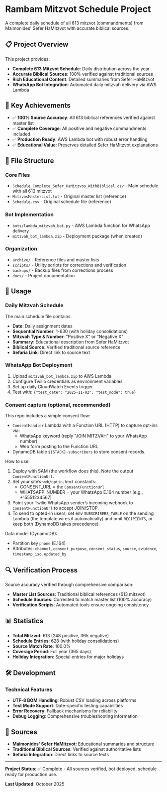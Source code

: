 # Rambam Mitzvot Schedule Project

A complete daily schedule of all 613 mitzvot (commandments) from Maimonides' Sefer HaMitzvot with accurate biblical sources.

## 📋 Project Overview

This project provides:

- **Complete 613 Mitzvot Schedule**: Daily distribution across the year
- **Accurate Biblical Sources**: 100% verified against traditional sources
- **Rich Educational Content**: Detailed summaries from Sefer HaMitzvot
- **WhatsApp Bot Integration**: Automated daily mitzvah delivery via AWS Lambda

## 🎯 Key Achievements

- ✅ **100% Source Accuracy**: All 613 biblical references verified against master list
- ✅ **Complete Coverage**: All positive and negative commandments included
- ✅ **Production Ready**: AWS Lambda bot with robust error handling
- ✅ **Educational Value**: Preserves detailed Sefer HaMitzvot explanations

## 📁 File Structure

### Core Files

- `Schedule_Complete_Sefer_HaMitzvos_WithBiblical.csv` - Main schedule with all 613 mitzvot
- `MitzvosMasterList.txt` - Original master list (reference)
- `Schedule.csv` - Original schedule file (reference)

### Bot Implementation

- `bots/lambda_mitzvah_bot.py` - AWS Lambda function for WhatsApp delivery
- `mitzvah_bot_lambda.zip` - Deployment package (when created)

### Organization

- `archive/` - Reference files and master lists
- `scripts/` - Utility scripts for corrections and verification
- `backups/` - Backup files from corrections process
- `docs/` - Project documentation

## 🚀 Usage

### Daily Mitzvah Schedule

The main schedule file contains:

- **Date**: Daily assignment dates
- **Sequential Number**: 1-630 (with holiday consolidations)
- **Mitzvah Type & Number**: "Positive X" or "Negative X"
- **Summary**: Educational description from Sefer HaMitzvot
- **Biblical Source**: Verified traditional source reference
- **Sefaria Link**: Direct link to source text

### WhatsApp Bot Deployment

1. Upload `mitzvah_bot_lambda.zip` to AWS Lambda
2. Configure Twilio credentials as environment variables
3. Set up daily CloudWatch Events trigger
4. Test with: `{"test_date": "2025-11-02", "test_mode": true}`

### Consent capture (optional, recommended)

This repo includes a simple consent flow:

- `ConsentHandler` Lambda with a Function URL (HTTP) to capture opt-ins via:
  - WhatsApp keyword (reply "JOIN MITZVAH" to your WhatsApp number)
  - Web form posting to the Function URL
- DynamoDB table `${STACK}-subscribers` to store consent records.

How to use:

1. Deploy with SAM (the workflow does this). Note the output `ConsentFunctionUrl`.
2. Set your site’s `web/optin.html` constants:
   - CONSENT_URL = the `ConsentFunctionUrl`
   - WHATSAPP_NUMBER = your WhatsApp E.164 number (e.g., +15551234567)
3. Point your Twilio WhatsApp sender’s incoming webhook to `ConsentFunctionUrl` to accept JOIN/STOP.
4. To send to opted-in users, set env `SUBSCRIBERS_TABLE` on the sending Lambda (the template wires it automatically) and omit `RECIPIENTS`, or keep both (DynamoDB takes precedence).

Data model (DynamoDB):

- Partition key `phone` (E.164)
- Attributes: `channel`, `consent_purpose`, `consent_status`, `source`, `evidence`, `timestamp_iso`, `updated_by`

## 🔍 Verification Process

Source accuracy verified through comprehensive comparison:

- **Master List Sources**: Traditional biblical references (613 mitzvot)
- **Schedule Sources**: Corrected to match master list (100% accuracy)
- **Verification Scripts**: Automated tools ensure ongoing consistency

## 📊 Statistics

- **Total Mitzvot**: 613 (248 positive, 365 negative)
- **Schedule Entries**: 628 (with holiday consolidations)
- **Source Match Rate**: 100.0%
- **Coverage Period**: Full year (365 days)
- **Holiday Integration**: Special entries for major holidays

## 🛠️ Development

### Technical Features

- **UTF-8 BOM Handling**: Robust CSV loading across platforms
- **Test Mode Support**: Date-specific testing capabilities
- **Error Recovery**: Fallback mechanisms for reliability
- **Debug Logging**: Comprehensive troubleshooting information

## 📜 Sources

- **Maimonides' Sefer HaMitzvot**: Educational summaries and structure
- **Traditional Biblical Sources**: Verified against authoritative lists
- **Sefaria Integration**: Direct links to source texts

---

**Project Status**: ✅ Complete - All sources verified, bot deployed, schedule ready for production use.

**Last Updated**: October 2025
